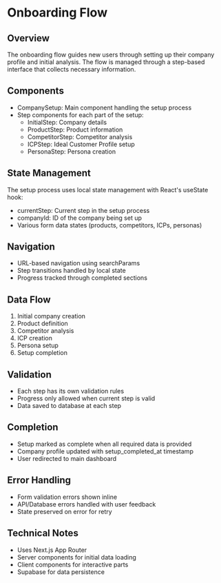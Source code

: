 # Onboarding Flow

## Overview
The onboarding flow guides new users through setting up their company profile and initial analysis. The flow is managed through a step-based interface that collects necessary information.

## Components
- CompanySetup: Main component handling the setup process
- Step components for each part of the setup:
  - InitialStep: Company details
  - ProductStep: Product information
  - CompetitorStep: Competitor analysis
  - ICPStep: Ideal Customer Profile setup
  - PersonaStep: Persona creation

## State Management
The setup process uses local state management with React's useState hook:
- currentStep: Current step in the setup process
- companyId: ID of the company being set up
- Various form data states (products, competitors, ICPs, personas)

## Navigation
- URL-based navigation using searchParams
- Step transitions handled by local state
- Progress tracked through completed sections

## Data Flow
1. Initial company creation
2. Product definition
3. Competitor analysis
4. ICP creation
5. Persona setup
6. Setup completion

## Validation
- Each step has its own validation rules
- Progress only allowed when current step is valid
- Data saved to database at each step

## Completion
- Setup marked as complete when all required data is provided
- Company profile updated with setup_completed_at timestamp
- User redirected to main dashboard

## Error Handling
- Form validation errors shown inline
- API/Database errors handled with user feedback
- State preserved on error for retry

## Technical Notes
- Uses Next.js App Router
- Server components for initial data loading
- Client components for interactive parts
- Supabase for data persistence 